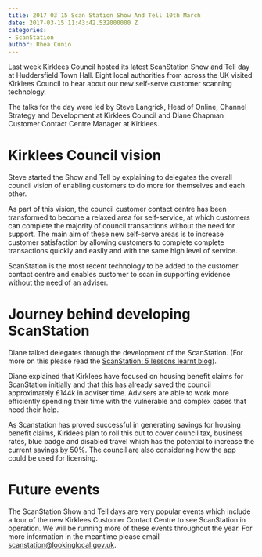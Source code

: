 ```yaml
---
title: 2017 03 15 Scan Station Show And Tell 10th March
date: 2017-03-15 11:43:42.532000000 Z
categories:
- ScanStation
author: Rhea Cunio
---
```


Last week Kirklees Council hosted its latest ScanStation Show and Tell day at Huddersfield Town Hall. Eight local authorities from across the UK visited Kirklees Council to hear about our new self-serve customer scanning technology. 

The talks for the day were led by Steve Langrick, Head of Online, Channel Strategy and Development at Kirklees Council and Diane Chapman Customer Contact Centre Manager at Kirklees. 

# Kirklees Council vision 

Steve started the Show and Tell by explaining to delegates the overall council vision of enabling customers to do more for themselves and each other. 

As part of this vision, the council customer contact centre has been transformed to become a relaxed area for self-service, at which customers can complete the majority of council transactions without the need for support. The main aim of these new self-serve areas is to increase customer satisfaction by allowing customers to complete complete transactions quickly and easily and with the same high level of service. 

ScanStation is the most recent technology to be added to the customer contact centre and enables customer to scan in supporting evidence without the need of an adviser. 

# Journey behind developing ScanStation 

Diane talked delegates through the development of the ScanStation. (For more on this please read the [ScanStation: 5 lessons learnt blog](https://blogs.lookinglocal.gov.uk/2016-11-15/scanstation-lessons-learned/)). 

Diane explained that Kirklees have focused on housing benefit claims for ScanStation initially and that this has already saved the council approximately £144k in adviser time. Advisers are able to work more efficiently spending their time with the vulnerable and complex cases that need their help. 

As Scanstation has proved successful in generating savings for housing benefit claims, Kirklees plan to roll this out to cover council tax, business rates, blue badge and disabled travel which has the potential to increase the current savings by 50%. The council are also considering how the app could be used for licensing.

# Future events

The ScanStation Show and Tell days are very popular events which include a tour of the new Kirklees Customer Contact Centre to see ScanStation in operation. We will be running more of these events throughout the year. For more information in the meantime please email [scanstation@lookinglocal.gov.uk](mailto:betteroff@lookinglocal.gov.uk). 
